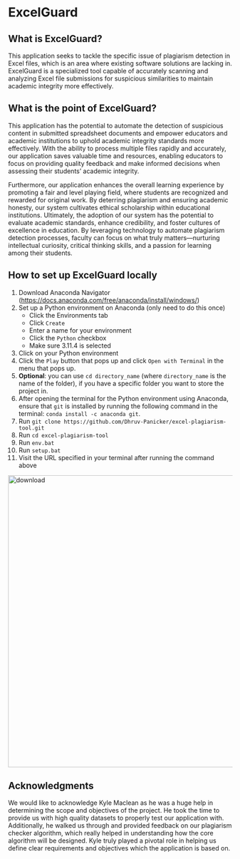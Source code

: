 # ExcelGuard
## What is ExcelGuard?
This application seeks to tackle the specific issue of plagiarism detection in Excel  files, which is an area where existing software solutions are lacking in. ExcelGuard is a specialized tool capable of accurately scanning and analyzing Excel file submissions for suspicious similarities to maintain academic integrity more effectively.

## What is the point of ExcelGuard?
This application has the potential to automate the detection of suspicious content in submitted spreadsheet documents and empower educators and academic institutions to uphold academic integrity standards more effectively. With the ability to process multiple files rapidly and accurately, our application saves valuable time and resources, enabling educators to focus on providing quality feedback and make informed decisions when assessing their students’ academic integrity.

Furthermore, our application enhances the overall learning experience by promoting a fair and level playing field, where students are recognized and rewarded for original work. By deterring plagiarism and ensuring academic honesty, our system cultivates ethical scholarship within educational institutions. Ultimately, the adoption of our system has the potential to evaluate academic standards, enhance credibility, and foster cultures of excellence in education. By leveraging technology to automate plagiarism detection processes, faculty can focus on what truly matters—nurturing intellectual curiosity, critical thinking skills, and a passion for learning among their students.

## How to set up ExcelGuard locally
1. Download Anaconda Navigator (https://docs.anaconda.com/free/anaconda/install/windows/)
2. Set up a Python environment on Anaconda (only need to do this once)
    - Click the Environments tab
    - Click `Create`
    - Enter a name for your environment
    - Click the `Python` checkbox
    - Make sure 3.11.4 is selected
3. Click on your Python environment
4. Click the `Play` button that pops up and click `Open with Terminal` in the menu that pops up.
5. **Optional**: you can use `cd directory_name` (where `directory_name` is the name of the folder), if you have a specific folder you want to store the project in.
6. After opening the terminal for the Python environment using Anaconda, ensure that `git` is installed by running the following command in the terminal: `conda install -c anaconda git`.
7. Run `git clone https://github.com/Dhruv-Panicker/excel-plagiarism-tool.git`
8. Run `cd excel-plagiarism-tool`
9. Run `env.bat`
10. Run `setup.bat`
11. Visit the URL specified in your terminal after running the command above
<img width="656" alt="download" src="https://github.com/Dhruv-Panicker/excel-plagiarism-tool/assets/57971751/dfafb0cd-bc75-4e44-a11d-abb91cdedc34">

## Acknowledgments
We would like to acknowledge Kyle Maclean as he was a huge help in determining the scope and objectives of the project. He took the time to provide us with high quality datasets to properly test our application with. Additionally, he walked us through and provided feedback on our plagiarism checker algorithm, which really helped in understanding how the core algorithm will be designed. Kyle truly played a pivotal role in helping us define clear requirements and objectives which the application is based on.
